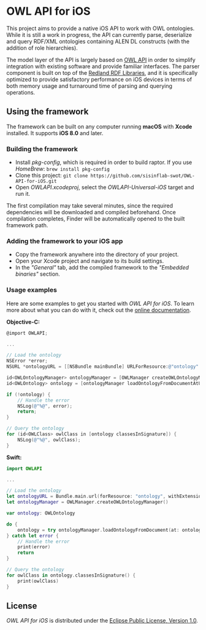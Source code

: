 # OWL API for iOS

This project aims to provide a native iOS API to work with OWL ontologies. While it is still a work in progress, the API can currently parse, deserialize and query RDF/XML ontologies containing ALEN DL constructs (with the addition of role hierarchies).

The model layer of the API is largely based on [OWL API](http://owlcs.github.io/owlapi) in order to simplify integration with existing software and provide familiar interfaces. The parser component is built on top of the [Redland RDF Libraries](http://librdf.org), and it is specifically optimized to provide satisfactory performance on iOS devices in terms of both memory usage and turnaround time of parsing and querying operations.

## Using the framework

The framework can be built on any computer running **macOS** with **Xcode** installed. It supports **iOS 8.0** and later.

### Building the framework

- Install *pkg-config*, which is required in order to build raptor. If you use *HomeBrew*: `brew install pkg-config`
- Clone this project: `git clone https://github.com/sisinflab-swot/OWL-API-for-iOS.git`
- Open *OWLAPI.xcodeproj*, select the *OWLAPI-Universal-iOS* target and run it.

The first compilation may take several minutes, since the required dependencies will be downloaded and compiled beforehand. Once compilation completes, Finder will be automatically opened to the built framework path.

### Adding the framework to your iOS app

- Copy the framework anywhere into the directory of your project.
- Open your Xcode project and navigate to its build settings.
- In the *"General"* tab, add the compiled framework to the *"Embedded binaries"* section.

### Usage examples

Here are some examples to get you started with *OWL API for iOS*. To learn more about what you can do with it, check out the [online documentation](https://sisinflab-swot.github.io/OWL-API-for-iOS/).

**Objective-C:**

```objective-c
@import OWLAPI;

...

// Load the ontology
NSError *error;
NSURL *ontologyURL = [[NSBundle mainBundle] URLForResource:@"ontology" withExtension:@"owl"];

id<OWLOntologyManager> ontologyManager = [OWLManager createOWLOntologyManager];
id<OWLOntology> ontology = [ontologyManager loadOntologyFromDocumentAtURL:ontologyURL error:&error];

if (!ontology) {
    // Handle the error
    NSLog(@"%@", error);
    return;
}

// Query the ontology
for (id<OWLClass> owlClass in [ontology classesInSignature]) {
    NSLog(@"%@", owlClass);
}
```

**Swift:**

```swift
import OWLAPI

...

// Load the ontology
let ontologyURL = Bundle.main.url(forResource: "ontology", withExtension: "owl")!
let ontologyManager = OWLManager.createOWLOntologyManager()

var ontology: OWLOntology

do {
    ontology = try ontologyManager.loadOntologyFromDocument(at: ontologyURL)
} catch let error {
    // Handle the error
    print(error)
    return
}

// Query the ontology
for owlClass in ontology.classesInSignature() {
    print(owlClass)
}
```

## License

*OWL API for iOS* is distributed under the [Eclipse Public License, Version 1.0](https://www.eclipse.org/legal/epl-v10.html).
